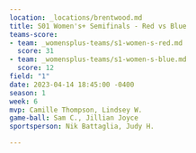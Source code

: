 ```yaml
---
location: _locations/brentwood.md
title: S01 Women's+ Semifinals - Red vs Blue
teams-score:
- team: _womensplus-teams/s1-women-s-red.md
  score: 31
- team: _womensplus-teams/s1-women-s-blue.md
  score: 12
field: "1"
date: 2023-04-14 18:45:00 -0400
season: 1
week: 6
mvp: Camille Thompson, Lindsey W.
game-ball: Sam C., Jillian Joyce
sportsperson: Nik Battaglia, Judy H.

---
```


